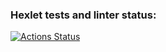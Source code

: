 ### Hexlet tests and linter status:
[![Actions Status](https://github.com/MoldavianDron/frontend-project-lvl2/workflows/hexlet-check/badge.svg)](https://github.com/MoldavianDron/frontend-project-lvl2/actions)